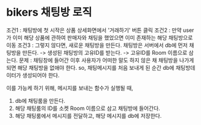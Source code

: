 # bikers 채팅방 로직
조건1 : 채팅방에 첫 시작은 상품 상세화면에서 '거래하기' 버튼 클릭
조건2 : 만약 user가 이미 해당 상품에 관하여 판매자와 채팅을 했었으면 이미 존재하는 해당 채팅방으로 이동
조건3 : 그렇지 않다면, 새로운 채팅방을 만든다.
채팅방은 서버에서 db에 먼저 채팅방을 만든다. -> 생성된 채팅방의 고유ID를 받는다. -> 고유ID를 Room 이름으로 삼는다.
문제 : 채팅창에 들어간 이후 사용자가 어떠한 말도 하지 않은 채 채팅방을 나가게 되면 해당 채팅방을 없애야 한다.
so, 채팅메시지를 처음 보내게 된 순간 db에 채팅방데이터가 생성되어야 한다.

이를 가능케 하기 위해, 메시지를 보내는 함수가 실행될 때,
1) db에 채팅룸을 만든다. 
2) 해당 채팅룸의 ID를 소켓 Room 이름으로 삼고 채팅방에 들어간다. 
3) 해당 채팅룸에서 메시지를 전달하고, 해당 메시지를 db에 저장한다.
